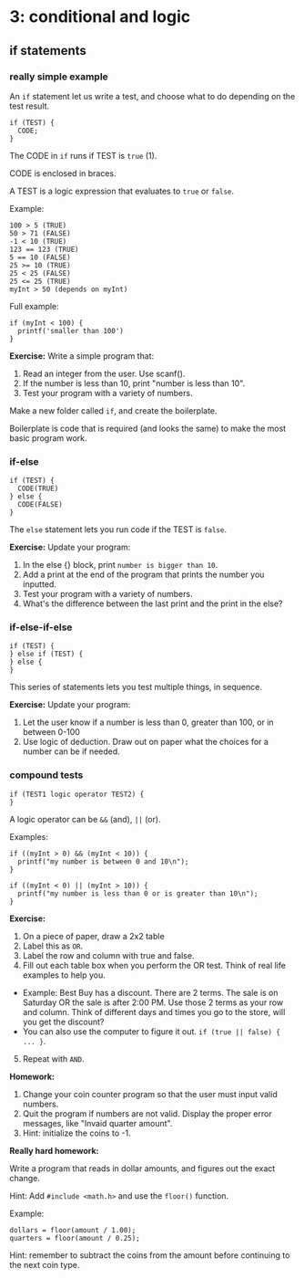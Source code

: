 # 3: conditional and logic #

## if statements ##

### really simple example ###
An `if` statement let us write a test, and choose what to do depending on the test result.

```
if (TEST) {
  CODE;
}
```

The CODE in `if` runs if TEST is `true` (1).

CODE is enclosed in braces.

A TEST is a logic expression that evaluates to `true` or `false`.

Example:

```
100 > 5 (TRUE)
50 > 71 (FALSE)
-1 < 10 (TRUE)
123 == 123 (TRUE)
5 == 10 (FALSE)
25 >= 10 (TRUE)
25 < 25 (FALSE)
25 <= 25 (TRUE)
myInt > 50 (depends on myInt)
```

Full example:

```
if (myInt < 100) {
  printf('smaller than 100')
}
```

**Exercise:** Write a simple program that:

1. Read an integer from the user. Use scanf().
2. If the number is less than 10, print "number is less than 10".
3. Test your program with a variety of numbers.

Make a new folder called `if`, and create the boilerplate.

Boilerplate is code that is required (and looks the same) to make the most basic program work.

### if-else ###

```
if (TEST) {
  CODE(TRUE)
} else {
  CODE(FALSE)
}
```

The `else` statement lets you run code if the TEST is `false`.

**Exercise:** Update your program:

1. In the else {} block, print `number is bigger than 10`.
2. Add a print at the end of the program that prints the number you inputted.
3. Test your program with a variety of numbers.
4. What's the difference between the last print and the print in the else?

### if-else-if-else ###

```
if (TEST) {
} else if (TEST) {
} else {
}
```

This series of statements lets you test multiple things, in sequence.

**Exercise:** Update your program:

1. Let the user know if a number is less than 0, greater than 100, or in between 0-100
2. Use logic of deduction. Draw out on paper what the choices for a number can be if needed.

### compound tests ###

```
if (TEST1 logic operator TEST2) {
}
```

A logic operator can be `&&` (and), `||` (or).

Examples:

```
if ((myInt > 0) && (myInt < 10)) {
  printf("my number is between 0 and 10\n");
}

if ((myInt < 0) || (myInt > 10)) {
  printf("my number is less than 0 or is greater than 10\n");
}
```

**Exercise:**

1. On a piece of paper, draw a 2x2 table
2. Label this as `OR`.
3. Label the row and column with true and false.
4. Fill out each table box when you perform the OR test. Think of real life examples to help you.
  * Example: Best Buy has a discount. There are 2 terms. The sale is on Saturday OR the sale is after 2:00 PM. Use those 2 terms as your row and column. Think of different days and times you go to the store, will you get the discount?
  * You can also use the computer to figure it out. `if (true || false) { ... }`.
5. Repeat with `AND`.

**Homework:**

1. Change your coin counter program so that the user must input valid numbers.
2. Quit the program if numbers are not valid. Display the proper error messages, like "Invaid quarter amount".
3. Hint: initialize the coins to -1.

**Really hard homework:**

Write a program that reads in dollar amounts, and figures out the exact change.

Hint: Add `#include <math.h>` and use the `floor()` function.

Example:

```
dollars = floor(amount / 1.00);
quarters = floor(amount / 0.25);
```

Hint: remember to subtract the coins from the amount before continuing to the next coin type.
